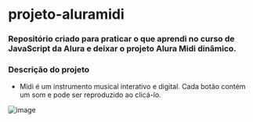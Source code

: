 # projeto-aluramidi


### Repositório criado para praticar o que aprendi no curso de JavaScript da Alura e deixar o projeto Alura Midi dinâmico.


### Descrição do projeto
- Midi é um instrumento musical interativo e digital. Cada botão contém um som e pode ser reproduzido ao clicá-lo. 

![image](https://user-images.githubusercontent.com/95659417/188707367-9eabc6ff-8b78-4e83-828f-119cafe43d02.png)
